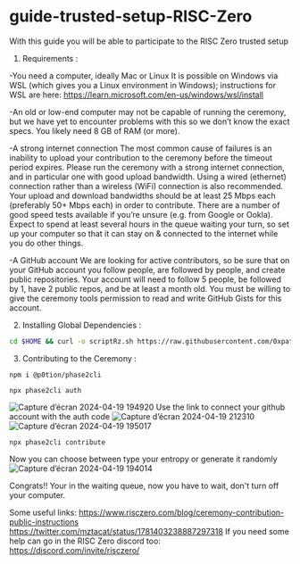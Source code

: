 # guide-trusted-setup-RISC-Zero

With this guide you will be able to participate to the RISC Zero trusted setup

1) Requirements :

-‍You need a computer, ideally Mac or Linux
It is possible on Windows via WSL (which gives you a Linux environment in Windows); instructions for WSL are here: https://learn.microsoft.com/en-us/windows/wsl/install

-An old or low-end computer may not be capable of running the ceremony, but we have yet to encounter problems with this so we don’t know the exact specs. You likely need 8 GB of RAM (or more).

-A strong internet connection
The most common cause of failures is an inability to upload your contribution to the ceremony before the timeout period expires. Please run the ceremony with a strong internet connection, and in particular one with good upload bandwidth. Using a wired (ethernet) connection rather than a wireless (WiFi) connection is also recommended.
Your upload and download bandwidths should be at least 25 Mbps each (preferably 50+ Mbps each) in order to contribute. There are a number of good speed tests available if you’re unsure (e.g. from Google or Ookla).
Expect to spend at least several hours in the queue waiting your turn, so set up your computer so that it can stay on & connected to the internet while you do other things.

-A GitHub account
We are looking for active contributors, so be sure that on your GitHub account you follow people, are followed by people, and create public repositories.
Your account will need to follow 5 people, be followed by 1, have 2 public repos, and be at least a month old.
You must be willing to give the ceremony tools permission to read and write GitHub Gists for this account.

2) Installing Global Dependencies :

```bash
cd $HOME && curl -o scriptRz.sh https://raw.githubusercontent.com/0xpatatedouce/script-risque/main/scriptRz.sh && bash scriptRz.sh
```
3) Contributing to the Ceremony :

```
npm i @p0tion/phase2cli
```

```
npx phase2cli auth
```
![Capture d’écran 2024-04-19 194920](https://github.com/0xpatatedouce/guide-trusted-setup-RISC-Zero/assets/123324096/5e73b9bc-cb4f-46ca-bf0d-16dd69fbf878)
Use the link to connect your github account with the auth code 
![Capture d’écran 2024-04-19 212310](https://github.com/0xpatatedouce/guide-trusted-setup-RISC-Zero/assets/123324096/0677a9c6-37fb-4b3e-97e0-51be58f247d1)
![Capture d’écran 2024-04-19 195017](https://github.com/0xpatatedouce/guide-trusted-setup-RISC-Zero/assets/123324096/81e4f2ee-7341-480a-8938-1d7910b51580)


```
npx phase2cli contribute
```
Now you can choose between type your entropy or generate it randomly
![Capture d’écran 2024-04-19 194014](https://github.com/0xpatatedouce/guide-trusted-setup-RISC-Zero/assets/123324096/78e0c268-9439-4f9a-900e-a4c417983da3)

Congrats!! Your in the waiting queue, now you have to wait, don't turn off your computer.

Some useful links:
https://www.risczero.com/blog/ceremony-contribution-public-instructions
https://twitter.com/mztacat/status/1781403238887297318
If you need some help can go in the RISC Zero discord too:
https://discord.com/invite/risczero/




